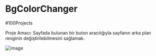 # BgColorChanger
#100Projects

Proje Amacı:
Sayfada bulunan bir buton aracılığıyla sayfanın arka plan renginin değiştirilebilmesini sağlamak.

![image](https://user-images.githubusercontent.com/64661378/192089681-b8efea5e-6ba1-4a88-8c49-e58ff3c4e77c.png)
